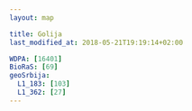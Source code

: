 ```yaml
---
layout: map

title: Golija
last_modified_at: 2018-05-21T19:19:14+02:00

WDPA: [16401]
BioRaS: [69]
geoSrbija:
  L1_183: [103]
  L1_362: [27]
---
```

